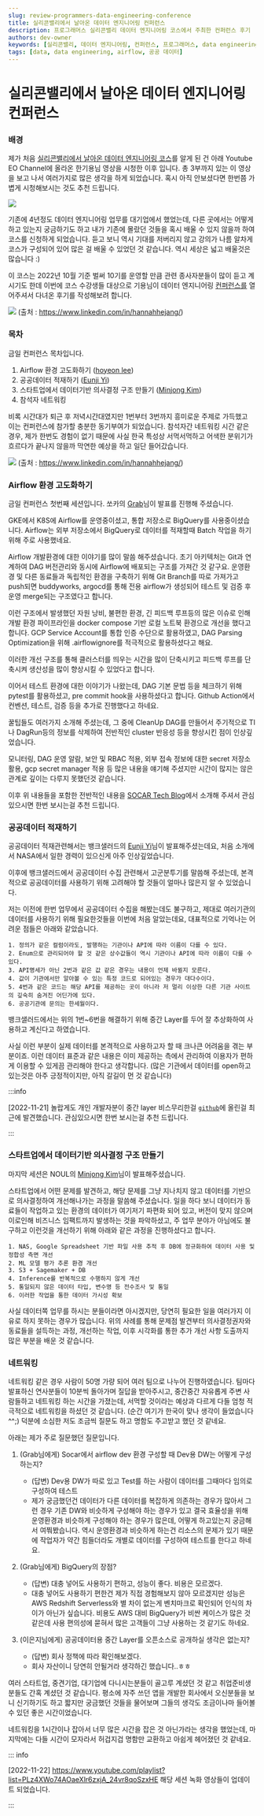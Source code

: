 ```yaml
---
slug: review-programmers-data-engineering-conference
title: 실리콘밸리에서 날아온 데이터 엔지니어링 컨퍼런스
description: 프로그래머스 실리콘밸리 데이터 엔지니어링 코스에서 주최한 컨퍼런스 후기
authors: dev-owner
keywords: [실리콘밸리, 데이터 엔지니어링, 컨퍼런스, 프로그래머스, data engineering, programmers]
tags: [data, data engineering, airflow, 공공 데이터]
---
```


# 실리콘밸리에서 날아온 데이터 엔지니어링 컨퍼런스

### 배경

제가 처음 [실리콘밸리에서 날아온 데이터 엔지니어링 코스](https://school.programmers.co.kr/learn/courses/14982)를 알게 된 건 아래 Youtube EO Channel에 올라온 한기용님 영상을 시청한 이후 입니다. 총 3부까지 있는 이 영상을 보고 나서 여러가지로 많은 생각을 하게 되었습니다. 혹시 아직 안보셨다면 한번쯤 가볍게 시청해보시는 것도 추천 드립니다.

![](../static/img/blog/2022-11-10-1.png)


기존에 4년정도 데이터 엔지니어링 업무를 대기업에서 했었는데, 다른 곳에서는 어떻게 하고 있는지 궁금하기도 하고 내가 기존에 몰랐던 것들을 혹시 배울 수 있지 않을까 하여 코스를 신청하게 되었습니다. 듣고 보니 역시 기대를 저버리지 않고 강의가 나름 알차게 코스가 구성되어 있어 많은 걸 배울 수 있었던 것 같습니다. 역시 세상은 넓고 배울것은 많습니다 :)

이 코스는 2022년 10월 기준 벌써 10기를 운영할 만큼 관련 종사자분들이 많이 듣고 계시기도 한데 이번에 코스 수강생들 대상으로 기용님이 데이터 엔지니어링 [컨퍼런스를](https://school.programmers.co.kr/learn/courses/15230) 열어주셔서 다녀온 후기를 작성해보려 합니다.


![](../static/img/blog/2022-11-10-2.png)
(출처 : https://www.linkedin.com/in/hannahhejang/)


### 목차

금일 컨퍼런스 목차입니다.

1. Airflow 환경 고도화하기 ([hoyeon lee](https://www.linkedin.com/in/ACoAAB0dV2QBZEoHPDMHVUaWR3F-okOKbAsuqhQ))
2. 공공데이터 적재하기 ([Eunji Yi](https://www.linkedin.com/in/ACoAADdQHFoBvXqcwhKQG5YBRI0MNzRqGv_9j7w))
3. 스타트업에서 데이터기반 의사결정 구조 만들기 ([Minjong Kim](https://www.linkedin.com/in/ACoAAAJgCuMBC6ob4tTNYE290unr86fVRLD7blM))
4. 참석자 네트워킹


비록 시간대가 퇴근 후 저녁시간대였지만 1번부터 3번까지 흥미로운 주제로 가득했고 이는 컨퍼런스에 참가할 충분한 동기부여가 되었습니다. 참석자간 네트워킹 시간 같은 경우, 제가 한번도 경험이 없기 때문에 사실 한국 특성상 서먹서먹하고 어색한 분위기가 흐르다가 끝나지 않을까 막연한 예상을 하고 일단 들어갔습니다.


![](../static/img/blog/2022-11-10-3.png)
(출처 : https://www.linkedin.com/in/hannahhejang/)


### Airflow 환경 고도화하기

금일 컨퍼런스 첫번째 세션입니다. 쏘카의 [Grab](https://www.linkedin.com/in/ACoAAB0dV2QBZEoHPDMHVUaWR3F-okOKbAsuqhQ)님이 발표를 진행해 주셨습니다.

GKE에서 K8S에 Airflow를 운영중이셨고, 통합 저장소로 BigQuery를 사용중이셨습니다. Airflow는 외부 저장소에서 BigQuery로 데이터를 적재할때 Batch 작업을 하기 위해 주로 사용했네요.

Airflow 개발환경에 대한 이야기를 많이 말씀 해주셨습니다. 초기 아키텍처는 Git과 연계하여 DAG 버전관리와 동시에 Airflow에 배포되는 구조를 가져간 것 같구요. 운영환경 및 다른 동료들과 독립적인 환경을 구축하기 위해 Git Branch를 따로 가져가고 push되면 buddyworks, argocd를 통해 전용 airflow가 생성되어 테스트 및 검증 후 운영 merge되는 구조였다고 합니다.

이런 구조에서 발생했던 자원 낭비, 불편한 환경, 긴 피드백 루프등의 많은 이슈로 인해 개발 환경 파이프라인을 docker compose 기반 로컬 노트북 환경으로 개선을 했다고 합니다. GCP Service Account를 통합 인증 수단으로 활용하였고, DAG Parsing Optimization을 위해 .airflowignore를 적극적으로 활용하셨다고 해요.

이러한 개선 구조를 통해 클러스터를 띄우는 시간을 많이 단축시키고 피드백 루프를 단축시켜 생산성을 많이 향상시킬 수 있었다고 합니다.

이어서 테스트 환경에 대한 이야기가 나왔는데, DAG 기본 문법 등을 체크하기 위해 pytest를 활용하셨고, pre commit hook을 사용하셨다고 합니다. Github Action에서 컨벤션, 테스트, 검증 등을 추가로 진행했다고 하네요.

꿀팁들도 여러가지 소개해 주셨는데, 그 중에 CleanUp DAG를 만들어서 주기적으로 TI나 DagRun등의 정보를 삭제하여 전반적인 cluster 반응성 등을 향상시킨 점이 인상깊었습니다.

모니터링, DAG 운영 알람, 보안 및 RBAC 적용, 외부 접속 정보에 대한 secret 저장소 활용, gcp secret manager 적용 등 많은 내용을 얘기해 주셨지만 시간이 많지는 않은 관계로 깊이는 다루지 못했던것 같습니다.

이후 위 내용들을 포함한 전반적인 내용을 [SOCAR Tech Blog](https://tech.socarcorp.kr/data/2022/11/09/advanced-airflow-for-databiz.html)에서 소개해 주셔서 관심있으시면 한번 보시는걸 추천 드립니다.


### 공공데이터 적재하기

공공데이터 적재관련해서는 뱅크샐러드의 [Eunji Yi](https://www.linkedin.com/in/ACoAADdQHFoBvXqcwhKQG5YBRI0MNzRqGv_9j7w)님이 발표해주셨는데요, 처음 소개에서 NASA에서 일한 경력이 있으신게 아주 인상깊었습니다.

이후에 뱅크샐러드에서 공공데이터 수집 관련해서 고군분투기를 말씀해 주셨는데, 본격적으로 공공데이터를 사용하기 위해 고려해야 할 것들이 얼마나 많은지 알 수 있었습니다.

저는 이전에 한번 업무에서 공공데이터 수집을 해봤는데도 불구하고, 제대로 여러기관의 데이터를 사용하기 위해 필요한것들을 이번에 처음 알았는데요, 대표적으로 기억나는 어려운 점들은 아래와 같았습니다.


    1. 정의가 같은 컬럼이라도, 발행하는 기관이나 API에 따라 이름이 다를 수 있다.
    2. Enum으로 관리되어야 할 것 같은 상수값들이 역시 기관이나 API에 따라 이름이 다를 수 있다.
    3. API명세가 아닌 2번과 같은 값 같은 경우는 내용이 언제 바뀔지 모른다.
    4. 값이 기관에서만 알아볼 수 있는 특정 코드로 되어있는 경우가 대다수이다.
    5. 4번과 같은 코드는 해당 API를 제공하는 곳이 아니라 저 멀리 이상한 다른 기관 사이트의 깊숙히 숨겨진 어딘가에 있다.
    6. 공공기관에 문의는 한세월이다.


뱅크샐러드에서는 위의 1번~6번을 해결하기 위해 중간 Layer를 두어 잘 추상화하여 사용하고 계신다고 하였습니다.

사실 이런 부분이 실제 데이터를 본격적으로 사용하고자 할 때 크나큰 어려움을 겪는 부분이죠.
이런 데이터 표준과 같은 내용은 이미 제공하는 측에서 관리하여 이용자가 편하게 이용할 수 있게끔 관리해야 한다고 생각합니다. (많은 기관에서 데이터를 open하고 있는것은 아주 긍정적이지만, 아직 갈길이 먼 것 같습니다)

:::info

[2022-11-21] 놀랍게도 개인 개발자분이 중간 layer 비스무리한걸 [`github`](https://github.com/WooilJeong/PublicDataReader)에 올린걸 최근에 발견했습니다. 관심있으시면 한번 보시는걸 추천 드립니다.

:::


### 스타트업에서 데이터기반 의사결정 구조 만들기

마지막 세션은 NOUL의 [Minjong Kim](https://www.linkedin.com/in/ACoAAAJgCuMBC6ob4tTNYE290unr86fVRLD7blM)님이 발표해주셨습니다.

스타트업에서 어떤 문제를 발견하고, 해당 문제를 그냥 지나치지 않고 데이터를 기반으로 의사결정하여 개선해나가는 과정을 말씀해 주셨습니다.
일을 하다 보니 데이터가 동료들이 작업하고 있는 환경의 데이터가 여기저기 파편화 되어 있고, 버전이 맞지 않으며 이로인해 비즈니스 임팩트까지 발생하는 것을 파악하셨고, 주 업무 분야가 아님에도 불구하고 이런것을 개선하기 위해 아래와 같은 과정을 진행하셨다고 합니다.


    1. NAS, Google Spreadsheet 기반 파일 사용 추적 후 DB에 정규화하여 데이터 사용 및 정합성 측면 개선
    2. ML 모델 평가 추론 환경 개선
    3. S3 + Sagemaker + DB
    4. Inference를 반복적으로 수행하지 않게 개선
    5. 통일되지 않은 데이터 타입, 변수명 등 전수조사 및 통일
    6. 이러한 작업을 통한 데이터 가시성 확보


사실 데이터쪽 업무를 하시는 분들이라면 아시겠지만, 당연히 필요한 일을 여러가지 이유로 하지 못하는 경우가 많습니다. 위의 사례를 통해 문제점 발견부터 의사결정권자와 동료들을 설득하는 과정, 개선하는 작업, 이후 시각화를 통한 추가 개선 사항 도출까지 많은 부분을 배운 것 같습니다.


### 네트워킹

네트워킹 같은 경우 사람이 50명 가량 되어 여러 팀으로 나누어 진행하였습니다. 팀마다 발표하신 연사분들이 10분씩 돌아가며 질답을 받아주시고, 중간중간 자유롭게 주변 사람들하고 네트워킹 하는 시간을 가졌는데, 서먹할 것이라는 예상과 다르게 다들 엄청 적극적으로 네트워킹을 하셨던 것 같습니다. (순간 여기가 한국이 맞나 생각이 들었습니다 ^^;) 덕분에 소심한 저도 조금씩 질문도 하고 명함도 주고받고 했던 것 같네요.

아래는 제가 주로 질문했던 질문입니다.

1. (Grab님에게) Socar에서 airflow dev 환경 구성할 때 Dev용 DW는 어떻게 구성하는지?
    - (답변) Dev용 DW가 따로 있고 Test를 하는 사람이 데이터를 그때마다 임의로 구성하여 테스트
    - 제가 궁금했던건 데이터가 다른 데이터를 복잡하게 의존하는 경우가 많아서 그런 경우 기존 DW와 비슷하게 구성해야 하는 경우가 있고 결국 효율성을 위해 운영환경과 비슷하게 구성해야 하는 경우가 많은데, 어떻게 하고있는지 궁금해서 여쭤봤습니다. 역시 운영환경과 비슷하게 하는건 리소스의 문제가 있기 때문에 작업자가 약간 힘들더라도 개별로 데이터를 구성하여 테스트를 한다고 하네요.

2. (Grab님에게) BigQuery의 장점?
    - (답변) 대충 넣어도 사용하기 편하고, 성능이 좋다. 비용은 모르겠다.
    - 대충 넣어도 사용하기 편한건 제가 직접 경험해보지 않아 모르겠지만 성능은 AWS Redshift Serverless와 별 차이 없는게 벤치마크로 확인되어 인식의 차이가 아닌가 싶습니다. 비용도 AWS 대비 BigQuery가 비싼 케이스가 많은 것 같은데 사용 편의성에 묻혀서 많은 고객들이 그냥 사용하는 것 같기도 하네요.

3. (이은지님에게) 공공데이터용 중간 Layer를 오픈소스로 공개하실 생각은 없는지?
    - (답변) 회사 정책에 따라 확인해보겠다.
    - 회사 자산이니 당연히 안될거라 생각하긴 했습니다..ㅎㅎ


여러 스타트업, 중견기업, 대기업에 다니시는분들이 골고루 계셨던 것 같고 취업준비생 분들도 간혹 계셨던 것 같습니다. 평소에 자주 쓰던 앱을 개발한 회사에서 오신분들을 보니 신기하기도 하고 짧지만 궁금했던 것들을 물어보며 그들의 생각도 조금이나마 들어볼 수 있던 좋은 시간이었습니다.

네트워킹을 1시간이나 잡아서 너무 많은 시간을 잡은 것 아닌가라는 생각을 했었는데, 마지막에는 다들 시간이 모자라서 허겁지겁 명함만 교환하고 아쉽게 헤어졌던 것 같네요.

::: info

[2022-11-22] https://www.youtube.com/playlist?list=PLz4XWo74AOaeXlr6zxjA_24vr8qoSzxHE 해당 세션 녹화 영상들이 업데이트 되었습니다.

:::
